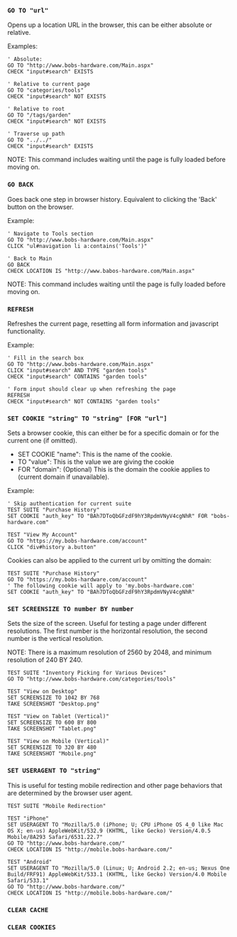 ### `GO TO "url"`

Opens up a location URL in the browser, this can be either absolute or relative. 

Examples:

    ' Absolute:
    GO TO "http://www.bobs-hardware.com/Main.aspx"
    CHECK "input#search" EXISTS

    ' Relative to current page
    GO TO "categories/tools"
    CHECK "input#search" NOT EXISTS

    ' Relative to root
    GO TO "/tags/garden"
    CHECK "input#search" NOT EXISTS

    ' Traverse up path
    GO TO "../../"
    CHECK "input#search" EXISTS

NOTE: This command includes waiting until the page is fully loaded before moving on.

### `GO BACK`

Goes back one step in browser history. Equivalent to clicking the 'Back' button on the browser.

Example: 

    ' Navigate to Tools section 
    GO TO "http://www.bobs-hardware.com/Main.aspx"
    CLICK "ul#navigation li a:contains('Tools')" 

    ' Back to Main
    GO BACK
    CHECK LOCATION IS "http://www.babos-hardware.com/Main.aspx"

NOTE: This command includes waiting until the page is fully loaded before moving on.

### `REFRESH`

Refreshes the current page, resetting all form information and javascript functionality.

Example:

    ' Fill in the search box
    GO TO "http://www.bobs-hardware.com/Main.aspx"
    CLICK "input#search" AND TYPE "garden tools"
    CHECK "input#search" CONTAINS "garden tools"

    ' Form input should clear up when refreshing the page
    REFRESH
    CHECK "input#search" NOT CONTAINS "garden tools"

### `SET COOKIE "string" TO "string" [FOR "url"]`

Sets a browser cookie, this can either be for a specific domain or for the current one (if omitted).

* SET COOKIE "name": This is the name of the cookie.
* TO "value": This is the value we are giving the cookie
* FOR "domain": (Optional) This is the domain the cookie applies to (current domain if unavailable).

Example:

    ' Skip authentication for current suite
    TEST SUITE "Purchase History"
    SET COOKIE "auth_key" TO "BAh7DToQbGFzdF9hY3RpdmVNyV4cgNhR" FOR "bobs-hardware.com"

    TEST "View My Account"
    GO TO "https://my.bobs-hardware.com/account"
    CLICK "div#history a.button"

Cookies can also be applied to the current url by omitting the domain:

    TEST SUITE "Purchase History"
    GO TO "https://my.bobs-hardware.com/account"
    ' The following cookie will apply to 'my.bobs-hardware.com'
    SET COOKIE "auth_key" TO "BAh7DToQbGFzdF9hY3RpdmVNyV4cgNhR" 

### `SET SCREENSIZE TO number BY number`

Sets the size of the screen. Useful for testing a page under different resolutions. The first number is the horizontal resolution, the second number is the vertical resolution.

NOTE: There is a maximum resolution of 2560 by 2048, and minimum resolution of 240 BY 240.

    TEST SUITE "Inventory Picking for Various Devices" 
    GO TO "http://www.bobs-hardware.com/categories/tools"

    TEST "View on Desktop"
    SET SCREENSIZE TO 1042 BY 768
    TAKE SCREENSHOT "Desktop.png"

    TEST "View on Tablet (Vertical)"
    SET SCREENSIZE TO 600 BY 800
    TAKE SCREENSHOT "Tablet.png"

    TEST "View on Mobile (Vertical)"
    SET SCREENSIZE TO 320 BY 480
    TAKE SCREENSHOT "Mobile.png"


### `SET USERAGENT TO "string"`

This is useful for testing mobile redirection and other page behaviors that are determined by the browser user agent.

    TEST SUITE "Mobile Redirection" 

    TEST "iPhone"
    SET USERAGENT TO "Mozilla/5.0 (iPhone; U; CPU iPhone OS 4_0 like Mac OS X; en-us) AppleWebKit/532.9 (KHTML, like Gecko) Version/4.0.5 Mobile/8A293 Safari/6531.22.7"
    GO TO "http://www.bobs-hardware.com/"
    CHECK LOCATION IS "http://mobile.bobs-hardware.com/"

    TEST "Android"
    SET USERAGENT TO "Mozilla/5.0 (Linux; U; Android 2.2; en-us; Nexus One Build/FRF91) AppleWebKit/533.1 (KHTML, like Gecko) Version/4.0 Mobile Safari/533.1"
    GO TO "http://www.bobs-hardware.com/"
    CHECK LOCATION IS "http://mobile.bobs-hardware.com/"

### `CLEAR CACHE`
### `CLEAR COOKIES`